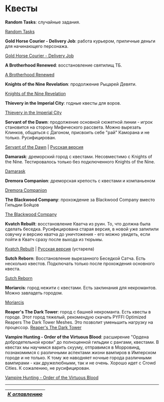 ﻿# Квесты

**Random Tasks**: случайные задания.

[Random Tasks](https://www.nexusmods.com/oblivion/mods/23278/)

**Gold Horse Courier - Delivery Job**: работа курьером, приличные деньги для начинающего персонажа.

[Gold Horse Courier - Delivery Job](https://www.nexusmods.com/oblivion/mods/33191/?)

**A Brotherhood Renewed**: восстановление святилищ ТБ.

[A Brotherhood Renewed](https://www.nexusmods.com/oblivion/mods/31773)

**Knights of the Nine Revelation**: продолжение Рыцарей Девяти.

[Knights of the Nine Revelation](http://www.nexusmods.com/oblivion/mods/42490/?)

**Thievery in the Imperial City**: годные квесты для воров.

[Thievery in the Imperial City](http://www.nexusmods.com/oblivion/mods/5156/?)

**Servant of the Dawn**: продолжение основной сюжетной линии - игрок становится на сторону Мифического рассвета. Можно вырезать Клинков, общаться с Дагоном, присвоить себе "рай" Каморана и не только. Русифицирован.

[Servant of the Dawn](https://www.nexusmods.com/oblivion/mods/6855/?) | [Русская версия](http://www.fullrest.ru/files/ServantoftheDawn)

**Damarask**: дреморский город с квестами. Несовместимо с Knights of the Nine. Тестировалось только без подключенного Knights of the Nine.

[Damarask](https://www.nexusmods.com/oblivion/mods/6779)

**Dremora Companion**: дреморская крепость с квестами и компаньеном

[Dremora Companion](https://www.nexusmods.com/oblivion/mods/6977)

**The Blackwood Company**: прохождение за Blackwood Company вместо Гильдии Бойцов

[The Blackwood Company](https://www.nexusmods.com/oblivion/mods/17448)

**Kvatch Rebuilt**: восстановление Кватча из руин. То, что должна была сделать беседка. Русифицирована старая версия, в новой уже запилили озвучку и версию кватча до уничтожения - его можно увидеть, если пойти в Кватч сразу после выхода из тюрьмы.

[Kvatch Rebuilt](https://www.nexusmods.com/oblivion/mods/15412/?) | [Русская версия](http://tesall.ru/files/file/7704-vosstanovlenie-kvatcha/) (устарела)

**Sutch Reborn**: Восстановление вырезанного Беседкой Сатча. Есть несколько квестов. Подключать только после прохождения основного квеста.

[Sutch Reborn](https://www.nexusmods.com/oblivion/mods/16815)

**Moriarcis**: город нежити с квестами. Есть заклинания для некромантов. Можно завладеть городом.

[Moriarcis](https://www.nexusmods.com/oblivion/mods/17479)


**Reaper's The Dark Tower**: город с башней некроманта. Есть квесты в городе. Этот город тяжелый, рекомендую скачать PYFFI Optimized Reapers The Dark Tower Meshes. Это позволит уменьшить нагрузку на процессор.
[Reaper's The Dark Tower](https://www.nexusmods.com/oblivion/mods/31183)

**Vampire Hunting - Order of the Virtuous Blood**: расширение "Ордена добродетельной крови" до полноценной гильдии с рангами, квестами. В квестах мы научимся варить скууму, отправимся в Морровинд, познакомимся с различными аспектами жизни вампиров в Имперском городе и не только. К тому же наводняет ночные города различными вампирами - как дружелюбными, так и не очень. Хорошо идет с Crowd Cities. К сожалению, не русифицирован.

[Vampire Hunting - Order of the Virtuous Blood](https://www.nexusmods.com/oblivion/mods/30568/?)

------

|[*К оглавлению*](../Оглавление.md)|
|:---:|

